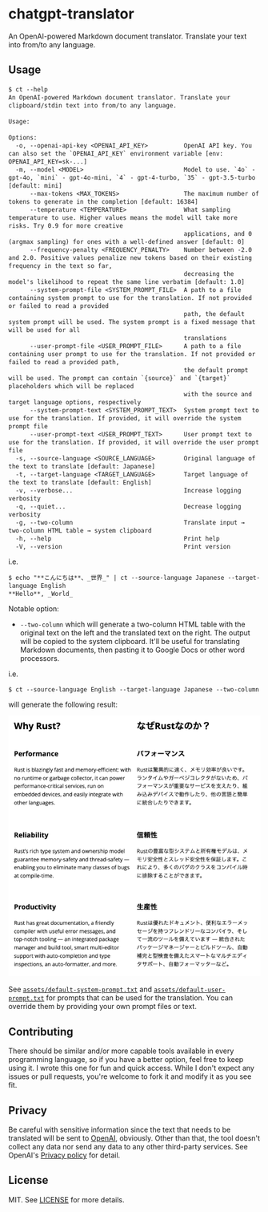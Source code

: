 # chatgpt-translator

An OpenAI-powered Markdown document translator. Translate your text into from/to any language.

## Usage

```console
$ ct --help
An OpenAI-powered Markdown document translator. Translate your clipboard/stdin text into from/to any language.

Usage: 

Options:
  -o, --openai-api-key <OPENAI_API_KEY>          OpenAI API key. You can also set the `OPENAI_API_KEY` environment variable [env: OPENAI_API_KEY=sk-...]
  -m, --model <MODEL>                            Model to use. `4o` - gpt-4o, `mini` - gpt-4o-mini, `4` - gpt-4-turbo, `35` - gpt-3.5-turbo [default: mini]
      --max-tokens <MAX_TOKENS>                  The maximum number of tokens to generate in the completion [default: 16384]
      --temperature <TEMPERATURE>                What sampling temperature to use. Higher values means the model will take more risks. Try 0.9 for more creative
                                                 applications, and 0 (argmax sampling) for ones with a well-defined answer [default: 0]
      --frequency-penalty <FREQUENCY_PENALTY>    Number between -2.0 and 2.0. Positive values penalize new tokens based on their existing frequency in the text so far,
                                                 decreasing the model's likelihood to repeat the same line verbatim [default: 1.0]
      --system-prompt-file <SYSTEM_PROMPT_FILE>  A path to a file containing system prompt to use for the translation. If not provided or failed to read a provided
                                                 path, the default system prompt will be used. The system prompt is a fixed message that will be used for all
                                                 translations
      --user-prompt-file <USER_PROMPT_FILE>      A path to a file containing user prompt to use for the translation. If not provided or failed to read a provided path,
                                                 the default prompt will be used. The prompt can contain `{source}` and `{target}` placeholders which will be replaced
                                                 with the source and target language options, respectively
      --system-prompt-text <SYSTEM_PROMPT_TEXT>  System prompt text to use for the translation. If provided, it will override the system prompt file
      --user-prompt-text <USER_PROMPT_TEXT>      User prompt text to use for the translation. If provided, it will override the user prompt file
  -s, --source-language <SOURCE_LANGUAGE>        Original language of the text to translate [default: Japanese]
  -t, --target-language <TARGET_LANGUAGE>        Target language of the text to translate [default: English]
  -v, --verbose...                               Increase logging verbosity
  -q, --quiet...                                 Decrease logging verbosity
  -g, --two-column                               Translate input → two-column HTML table → system clipboard
  -h, --help                                     Print help
  -V, --version                                  Print version
```

i.e.

```console
$ echo "**こんにちは**、_世界_" | ct --source-language Japanese --target-language English
**Hello**, _World_
```

Notable option:

- `--two-column` which will generate a two-column HTML table with the original text on the left and the translated text on the right. The output will be copied to the system clipboard. It'll be useful for translating Markdown documents, then pasting it to Google Docs or other word processors.

i.e.

```console
$ ct --source-language English --target-language Japanese --two-column
```

will generate the following result:

![screenshot](assets/screenshot.png)

See [`assets/default-system-prompt.txt`](assets/default-system-prompt.txt) and [`assets/default-user-prompt.txt`](assets/default-user-prompt.txt) for prompts that can be used for the translation. You can override them by providing your own prompt files or text.

## Contributing

There should be similar and/or more capable tools available in every programming language, so if you have a better option, feel free to keep using it. I wrote this one for fun and quick access. While I don't expect any issues or pull requests, you're welcome to fork it and modify it as you see fit.

## Privacy

Be careful with sensitive information since the text that needs to be translated will be sent to [OpenAI](https://openai.com), obviously. Other than that, the tool doesn't collect any data nor send any data to any other third-party services. See OpenAI's [Privacy policy](https://openai.com/policies/privacy-policy/) for detail.

## License

MIT. See [LICENSE](LICENSE) for more details.
